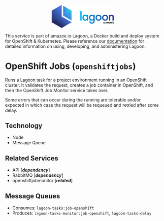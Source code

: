 <p align="center"><img
src="https://raw.githubusercontent.com/amazeeio/lagoon/master/docs/images/lagoon-logo.png"
alt="The Lagoon logo is a blue hexagon split in two pieces with an L-shaped cut"
width="40%"></p>

This service is part of amazee.io Lagoon, a Docker build and deploy system for
OpenShift & Kubernetes. Please reference our [documentation] for detailed
information on using, developing, and administering Lagoon.

# OpenShift Jobs (`openshiftjobs`)

Runs a Lagoon task for a project environment running in an OpenShift cluster. It
validates the request, creates a job container in OpenShift, and then the
OpenShift Job Monitor service takes over.

Some errors that can occur during the running are tolerable and/or expected in
which case the request will be requeued and retried after some delay.

## Technology

* Node
* Message Queue

## Related Services

* API [***dependency***]
* RabbitMQ [***dependency***]
* openshiftjobmonitor [***related***]

## Message Queues

* Consumes: `lagoon-tasks:job-openshift`
* Produces: `lagoon-tasks-monitor:job-openshift`, `lagoon-tasks-delay`

[documentation]: https://lagoon.readthedocs.io/
